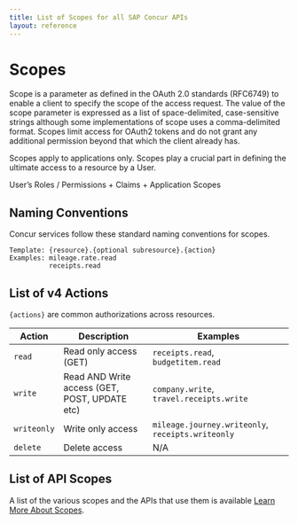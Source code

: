 ```yaml
---
title: List of Scopes for all SAP Concur APIs
layout: reference
---
```

# Scopes

Scope is a parameter as defined in the OAuth 2.0 standards (RFC6749) to enable a client to specify the scope of the access request. The value of the scope parameter is expressed as a list of space-delimited, case-sensitive strings although some implementations of scope uses a comma-delimited format. Scopes limit access for OAuth2 tokens and do not grant any additional permission beyond that which the client already has.

Scopes apply to applications only. Scopes play a crucial part in defining the ultimate access to a resource by a User.

User’s Roles / Permissions + Claims + Application Scopes

## Naming Conventions <a name="conventions"></a>

Concur services follow these standard naming conventions for scopes.

```
Template: {resource}.{optional subresource}.{action}
Examples: mileage.rate.read
          receipts.read
```

## List of v4 Actions <a name="actions"></a>

`{actions}` are common authorizations across resources.

Action|Description|Examples
---|---|---
`read`|Read only access (GET)|`receipts.read`, `budgetitem.read`
`write`|Read AND Write access (GET, POST, UPDATE etc)|`company.write`, `travel.receipts.write`
`writeonly`|Write only access|`mileage.journey.writeonly`, `receipts.writeonly`
`delete`|Delete access|N/A

## List of API Scopes <a name="v4apiscopes"></a>

A list of the various scopes and the APIs that use them is available [Learn More About Scopes](/api-reference/authentication/app-center-learn-more.html).
